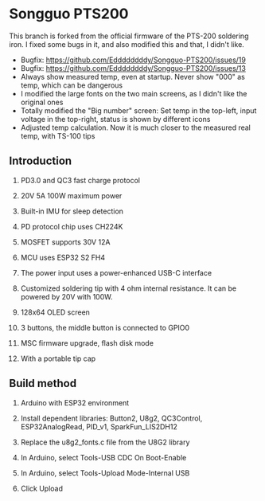 # Songguo PTS200 

This branch is forked from the official firmware of the PTS-200 soldering iron.
I fixed some bugs in it, and also modified this and that, I didn't like.
- Bugfix: https://github.com/Eddddddddy/Songguo-PTS200/issues/19
- Bugfix: https://github.com/Eddddddddy/Songguo-PTS200/issues/13
- Always show measured temp, even at startup. Never show "000" as temp, which can be dangerous
- I modified the large fonts on the two main screens, as I didn't like the original ones
- Totally modified the "Big number" screen: Set temp in the top-left, input voltage in the top-right, status is shown by different icons
- Adjusted temp calculation. Now it is much closer to the measured real temp, with TS-100 tips


## Introduction
1. PD3.0 and QC3 fast charge protocol

2. 20V 5A 100W maximum power
<!-- 内置IMU，用于休眠检测 -->
3. Built-in IMU for sleep detection
<!-- PD协议芯片使用CH224K -->
4. PD protocol chip uses CH224K
<!-- MOSFET支持30V 12A -->
5. MOSFET supports 30V 12A
<!-- MCU使用ESP32 S2 FH4 -->
6. MCU uses ESP32 S2 FH4
<!-- 电源输入使用功率加强的USB-C接口 -->
7. The power input uses a power-enhanced USB-C interface
<!-- 定制的4欧姆内阻的烙铁头 -->
8. Customized soldering tip with 4 ohm internal resistance. It can be powered by 20V with 100W.
<!-- 128x64 OLED screen -->
9. 128x64 OLED screen
<!-- 3个按键，中间的按键与GPIO0相连 -->
10. 3 buttons, the middle button is connected to GPIO0
<!-- MSC 模式的固件升级，闪存盘模式 -->
11. MSC firmware upgrade, flash disk mode
<!-- 带有便携式的尖端保护盖 -->
12. With a portable tip cap

<!-- 构建方法 -->
## Build method
<!-- Arduino with ESP32 环境 -->
1. Arduino with ESP32 environment
<!-- 安装依赖库 -->
2. Install dependent libraries: Button2, U8g2, QC3Control, ESP32AnalogRead, PID_v1, SparkFun_LIS2DH12
<!-- 从U8G2库中替换u8g2_fonts.c文件 -->
3. Replace the u8g2_fonts.c file from the U8G2 library
<!-- 在Arduino 中选择Tools- USB CDC On Boot- Enable -->
4. In Arduino, select Tools-USB CDC On Boot-Enable
<!-- 在Arduino 中选择Tools-Upload Mode- Internal USB -->
5. In Arduino, select Tools-Upload Mode-Internal USB
<!-- 点击上传 -->
6. Click Upload